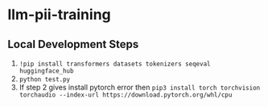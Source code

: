 # llm-pii-training

## Local Development Steps
  1. `!pip install transformers datasets tokenizers seqeval huggingface_hub`
  2. `python test.py`
  3. If step 2 gives install pytorch error then 
     `pip3 install torch torchvision torchaudio --index-url https://download.pytorch.org/whl/cpu`

